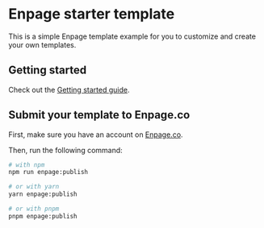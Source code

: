 # Enpage starter template

This is a simple Enpage template example for you to customize and create your own templates.

## Getting started

Check out the [Getting started guide](https://developers.enpage.co/getting-started.html).


## Submit your template to Enpage.co

First, make sure you have an account on [Enpage.co](https://enpage.co).

Then, run the following command:

```bash
# with npm
npm run enpage:publish

# or with yarn
yarn enpage:publish

# or with pnpm
pnpm enpage:publish
```

